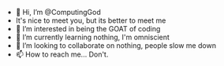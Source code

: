 - 👋 Hi, I’m @ComputingGod
- It's nice to meet you, but its better to meet me
- 👀 I’m interested in being the GOAT of coding
- 🌱 I’m currently learning nothing, I'm omniscient
- 💞️ I’m looking to collaborate on nothing, people slow me down
- 📫 How to reach me... Don't.
